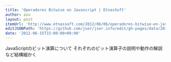 ```yaml
---
title: 'Operadores Bitwise en Javascript | EtnasSoft'
author: azu
layout: post
itemUrl: 'http://www.etnassoft.com/2012/06/06/operadores-bitwise-en-javascript/'
editJSONPath: 'https://github.com/jser/jser.info/edit/gh-pages/data/2012/06/index.json'
date: '2012-06-15T15:00:00+00:00'
---
```

JavaScriptのビット演算について
それぞれのビット演算子の説明や動作の解説など結構細かく
